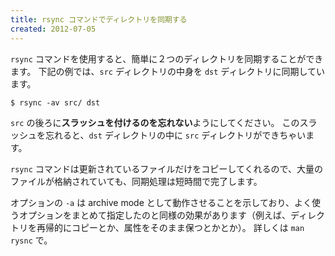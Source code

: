 ```yaml
---
title: rsync コマンドでディレクトリを同期する
created: 2012-07-05
---
```


`rsync` コマンドを使用すると、簡単に２つのディレクトリを同期することができます。
下記の例では、`src` ディレクトリの中身を `dst` ディレクトリに同期しています。

```
$ rsync -av src/ dst
```

`src` の後ろに**スラッシュを付けるのを忘れない**ようにしてください。
このスラッシュを忘れると、`dst` ディレクトリの中に `src` ディレクトリができちゃいます。

`rsync` コマンドは更新されているファイルだけをコピーしてくれるので、大量のファイルが格納されていても、同期処理は短時間で完了します。

オプションの `-a` は archive mode として動作させることを示しており、よく使うオプションをまとめて指定したのと同様の効果があります（例えば、ディレクトリを再帰的にコピーとか、属性をそのまま保つとかとか）。
詳しくは `man rysnc` で。

